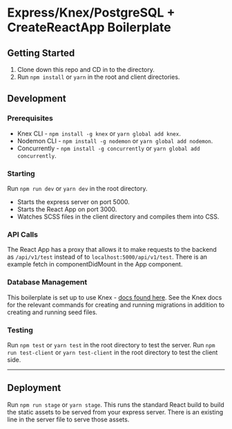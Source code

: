 # Express/Knex/PostgreSQL + CreateReactApp Boilerplate

## Getting Started
1. Clone down this repo and CD in to the directory.
2. Run `npm install` or `yarn` in the root and client directories.

## Development
### Prerequisites
* Knex CLI - `npm install -g knex` or `yarn global add knex`.
* Nodemon CLI - `npm install -g nodemon` or `yarn global add nodemon`.
* Concurrently - `npm install -g concurrently` or `yarn global add concurrently`.


### Starting
Run `npm run dev` or `yarn dev` in the root directory.
* Starts the express server on port 5000.
* Starts the React App on port 3000.
* Watches SCSS files in the client directory and compiles them into CSS.

### API Calls
The React App has a proxy that allows it to make requests to the backend as `/api/v1/test` instead of to `localhost:5000/api/v1/test`. There is an example fetch in componentDidMount in the App component.

### Database Management
This boilerplate is set up to use Knex - [docs found here](http://knexjs.org/). See the Knex docs for the relevant commands for creating and running migrations in addition to creating and running seed files.

### Testing
Run `npm test` or `yarn test` in the root directory to test the server.
Run `npm run test-client` or `yarn test-client` in the root directory to test the client side.

<hr />

## Deployment
Run `npm run stage` or `yarn stage`. This runs the standard React build to build the static assets to be served from your express server. There is an existing line in the server file to serve those assets.

